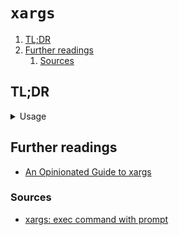 # `xargs`

1. [TL;DR](#tldr)
1. [Further readings](#further-readings)
   1. [Sources](#sources)

## TL;DR

<details>
  <summary>Usage</summary>

```sh
# print the command to be executed and immediately start it
echo 1 2 3 4 | xargs -t mkdir

# print the command to be executed and ask for confirmation before starting it
echo 1 2 3 4 | xargs -p rm -rf

# spawn 5 clamscan processes at a time
# each process being given 1 argument from the list in input
find ~ -type f -printf "'%p' " | xargs -P 5 -n 1 clamscan

# replace a given string with arguments read from input
# useful to insert the arguments in the middle of the command to execute
find ~ -type d -name ".git" -exec dirname {} + | xargs -I // git -C "//" pull

# Use aliases as commands.
# The 'BASH_ALIASES' array works only in BASH.
# The 'aliases' array works only in ZSH.
echo 1 2 3 4 | xargs "${BASH_ALIASES[my-alias]}"
echo 1 2 3 4 | xargs $aliases['my-alias']

# Execute interactive commands.
# Reopen the TTY with '-o', '--open-tty'.
grep -lz PATTERN * | xargs -0o vi
find '.' -type 'f' -name 'Pulumi.yaml' -not -path "*/node_modules/*" -exec dirname {} '+' | xargs -otI%% pulumi up -C %%
```

</details>

## Further readings

- [An Opinionated Guide to xargs]

### Sources

- [xargs: exec command with prompt]

<!--
  Reference
  ═╬═Time══
  -->

<!-- In-article sections -->
<!-- Knowledge base -->
<!-- Files -->
<!-- Upstream -->
<!-- Others -->
[an opinionated guide to xargs]: https://www.oilshell.org/blog/2021/08/xargs.html
[xargs: exec command with prompt]: https://stackoverflow.com/questions/30044927/xargs-exec-command-with-prompt#69590861
